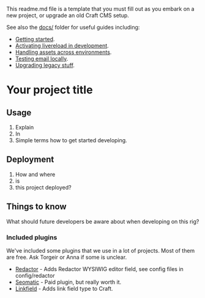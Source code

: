 This readme.md file is a template that you must fill out as you embark on a new project, or upgrade an old Craft CMS setup.

See also the [docs/](docs) folder for useful guides including:

- [Getting started](docs/getting-started.md).
- [Activating livereload in development](docs/livereload.md).
- [Handling assets across environments](docs/assets.md).
- [Testing email locally](https://ryangjchandler.co.uk/posts/setup-mailhog-with-laravel-valet).
- [Upgrading legacy stuff](docs/upgrading-legacy-rig.md).

# Your project title

## Usage

1.  Explain
2.  In
3.  Simple terms how to get started developing.

## Deployment

1.  How and where
2.  is
3.  this project deployed?

## Things to know

What should future developers be aware about when developing on this rig?

### Included plugins

We've included some plugins that we use in a lot of projects. Most of them are free. Ask Torgeir or Anna if some is unclear.

- [Redactor](https://plugins.craftcms.com/redactor) - Adds Redactor WYSIWIG editor field, see config files in config/redactor
- [Seomatic](https://plugins.craftcms.com/seomatic) - Paid plugin, but really worth it.
- [Linkfield](https://plugins.craftcms.com/typedlinkfield) - Adds link field type to Craft.
